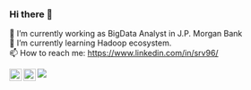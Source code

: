### Hi there 👋

🔭 I’m currently working as BigData Analyst in J.P. Morgan Bank <br/>
🌱 I’m currently learning Hadoop ecosystem.<br/>
📫 How to reach me: https://www.linkedin.com/in/srv96/<br/>


<a href="https://twitter.com/srv_96">
  <img align="left" alt="Sourav's Twitter" width="22px" src="https://raw.githubusercontent.com/peterthehan/peterthehan/master/assets/twitter.svg" />
</a>
<a href="https://www.linkedin.com/in/srv96//">
  <img align="left" alt="Sourav's LinkedIN" width="22px" src="https://raw.githubusercontent.com/peterthehan/peterthehan/master/assets/linkedin.svg" />
</a>

![](https://visitor-badge.glitch.me/badge?page_id=srv96)

<!--
**srv96/srv96** is a ✨ _special_ ✨ repository because its `README.md` (this file) appears on your GitHub profile.

Here are some ideas to get you started:

- 🔭 I’m currently working on ...
- 🌱 I’m currently learning ...
- 👯 I’m looking to collaborate on ...
- 🤔 I’m looking for help with ...
- 💬 Ask me about ...
- 📫 How to reach me: ...
- 😄 Pronouns: ...
- ⚡ Fun fact: ...
-->
